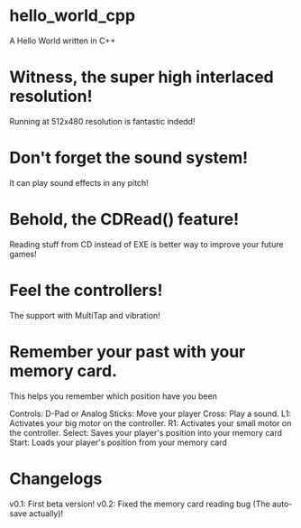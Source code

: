 # hello_world_cpp
A Hello World written in C++

# Witness, the super high interlaced resolution!
Running at 512x480 resolution is fantastic indedd!

# Don't forget the sound system!
It can play sound effects in any pitch!

# Behold, the CDRead() feature!
Reading stuff from CD instead of EXE is better way to improve your future games!

# Feel the controllers!
The support with MultiTap and vibration!

# Remember your past with your memory card.
This helps you remember which position have you been

Controls:
D-Pad or Analog Sticks: Move your player
Cross: Play a sound.
L1: Activates your big motor on the controller.
R1: Activates your small motor on the controller.
Select: Saves your player's position into your memory card
Start: Loads your player's position from your memory card

# Changelogs
v0.1: First beta version!
v0.2: Fixed the memory card reading bug (The auto-save actually)!
